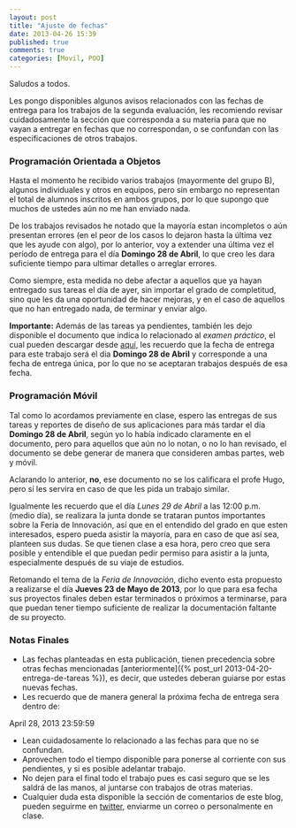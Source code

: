```yaml
---
layout: post
title: "Ajuste de fechas"
date: 2013-04-26 15:39
published: true
comments: true
categories: [Movil, POO]
---
```


Saludos a todos.

Les pongo disponibles algunos avisos relacionados con las fechas de entrega para los trabajos de la segunda evaluación, les recomiendo revisar cuidadosamente la sección que corresponda a su materia para que no vayan a entregar en fechas que no correspondan, o se confundan con las especificaciones de otros trabajos.

<!-- more -->

### Programación Orientada a Objetos

Hasta el momento he recibido varios trabajos (mayormente del grupo B), algunos individuales y otros en equipos, pero sin embargo no representan el total de alumnos inscritos en ambos grupos, por lo que supongo que muchos de ustedes aún no me han enviado nada.

De los trabajos revisados he notado que la mayoría estan incompletos o aún presentan errores (en el peor de los casos lo dejaron hasta la última vez que les ayude con algo), por lo anterior, voy a extender una última vez el período de entrega para el día __Domingo 28 de Abril__, lo que creo les dara suficiente tiempo para ultimar detalles o arreglar errores.

Como siempre, esta medida no debe afectar a aquellos que ya hayan entregado sus tareas el día de ayer, sin importar el grado de completitud, sino que les da una oportunidad de hacer mejoras, y en el caso de aquellos que no han entregado nada, de terminar y enviar algo.

__Importante:__ Además de las tareas ya pendientes, también les dejo disponible el documento que indica lo relacionado al _examen práctico_, el cual pueden descargar desde [aquí](https://dl.dropboxusercontent.com/u/1131727/Octopress/ExamenPractico.pdf), les recuerdo que la fecha de entrega para este trabajo será el dia __Domingo 28 de Abril__ y corresponde a una fecha de entrega única, por lo que no se aceptaran trabajos después de esa fecha.

### Programación Móvil

Tal como lo acordamos previamente en clase, espero las entregas de sus tareas y reportes de diseño de sus aplicaciones para más tardar el día __Domingo 28 de Abril__, según yo lo había indicado claramente en el documento, pero para aquellos que aún no lo notan, o no lo han revisado, el documento se debe generar de manera que consideren ambas partes, web y móvil.

Aclarando lo anterior, __no__, ese documento no se los calificara el profe Hugo, pero sí les servira en caso de que les pida un trabajo similar.

Igualmente les recuerdo que el día _Lunes 29 de Abril_ a las 12:00 p.m. (medio día), se realizara la junta donde se trataran puntos importantes sobre la Feria de Innovación, así que en el entendido del grado en que esten interesados, espero pueda asistir la mayoría, para en caso de que así sea, planteen sus dudas. Se que tienen clase a esa hora, pero creo que sera posible y entendible el que puedan pedir permiso para asistir a la junta, especialmente después de su viaje de estudios.

Retomando el tema de la _Feria de Innovación_, dicho evento esta propuesto a realizarse el día __Jueves 23 de Mayo de 2013__, por lo que para esa fecha sus proyectos finales deben estar terminados o próximos a terminarse, para que puedan tener tiempo suficiente de realizar la documentación faltante de su proyecto.

### Notas Finales

- Las fechas planteadas en esta publicación, tienen precedencia sobre otras fechas mencionadas [anteriormente]({% post_url 2013-04-20-entrega-de-tareas %}), es decir, que ustedes deberan guiarse por estas nuevas fechas.
- Les recuerdo que de manera general la próxima fecha de entrega sera dentro de:

<div class="countdown">April 28, 2013 23:59:59</div>

- Lean cuidadosamente lo relacionado a las fechas para que no se confundan.
- Aprovechen todo el tiempo disponible para ponerse al corriente con sus pendientes, y si es posible adelantar trabajo.
- No dejen para el final todo el trabajo pues es casi seguro que se les saldrá de las manos, al juntarse con trabajos de otras materias.
- Cualquier duda esta disponible la sección de comentarios de este blog, pueden seguirme en [twitter](http://twitter.com/j2deme), enviarme un correo o personalmente en clase.